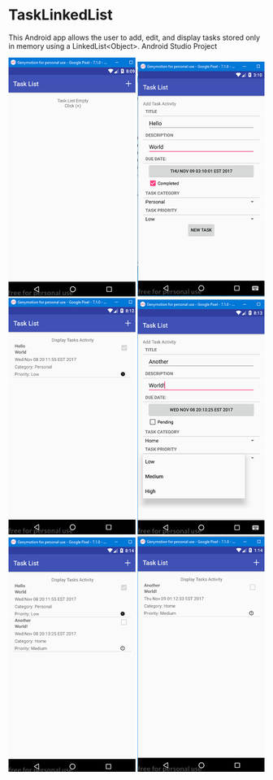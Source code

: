 # TaskLinkedList
This Android app allows the user to add, edit, and display tasks stored only in memory using a LinkedList&lt;Object>. Android Studio Project

![alt text](screenshots/tasklist_1.png "Default Location") ![alt text](screenshots/tasklist_2.png "Add Task")![alt text](screenshots/tasklist_3.png "View Task List") 
![alt text](screenshots/tasklist_4.png "Edit Task") ![alt text](screenshots/tasklist_5.png "Edit Task") ![alt text](screenshots/tasklist_6.png "Edit Task") 
